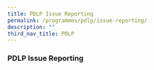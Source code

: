 ```yaml
---
title: PDLP Issue Reporting
permalink: /programmes/pdlp/issue-reporting/
description: ""
third_nav_title: PDLP
---
```


### **PDLP Issue Reporting**

